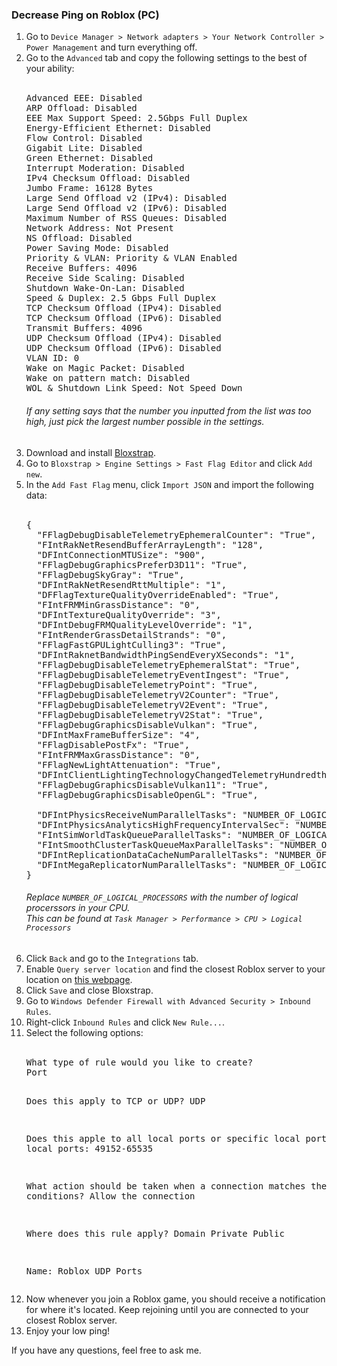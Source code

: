 <h3>Decrease Ping on Roblox (PC)</h3>

<ol>
<li>Go to <code>Device Manager > Network adapters > Your Network Controller > Power Management</code> and turn everything off.</li>
<li>Go to the <code>Advanced</code> tab and copy the following settings to the best of your ability:</li>
<br>
<pre>
Advanced EEE: Disabled
ARP Offload: Disabled
EEE Max Support Speed: 2.5Gbps Full Duplex
Energy-Efficient Ethernet: Disabled
Flow Control: Disabled
Gigabit Lite: Disabled
Green Ethernet: Disabled
Interrupt Moderation: Disabled
IPv4 Checksum Offload: Disabled
Jumbo Frame: 16128 Bytes
Large Send Offload v2 (IPv4): Disabled
Large Send Offload v2 (IPv6): Disabled
Maximum Number of RSS Queues: Disabled
Network Address: Not Present
NS Offload: Disabled
Power Saving Mode: Disabled
Priority & VLAN: Priority & VLAN Enabled
Receive Buffers: 4096
Receive Side Scaling: Disabled
Shutdown Wake-On-Lan: Disabled
Speed & Duplex: 2.5 Gbps Full Duplex
TCP Checksum Offload (IPv4): Disabled
TCP Checksum Offload (IPv6): Disabled
Transmit Buffers: 4096
UDP Checksum Offload (IPv4): Disabled
UDP Checksum Offload (IPv6): Disabled
VLAN ID: 0
Wake on Magic Packet: Disabled
Wake on pattern match: Disabled
WOL & Shutdown Link Speed: Not Speed Down
</pre>
<h6>If any setting says that the number you inputted from the list was too high, just pick the largest number possible in the settings.</h6>

<li>Download and install <a href="https://bloxstraplabs.com/">Bloxstrap</a>.</li>
<li>Go to <code>Bloxstrap > Engine Settings > Fast Flag Editor</code> and click <code>Add new</code>.</li>
<li>In the <code>Add Fast Flag</code> menu, click <code>Import JSON</code> and import the following data:</li>
<br>
<pre>
{
  "FFlagDebugDisableTelemetryEphemeralCounter": "True",
  "FIntRakNetResendBufferArrayLength": "128",
  "DFIntConnectionMTUSize": "900",
  "FFlagDebugGraphicsPreferD3D11": "True",
  "FFlagDebugSkyGray": "True",
  "DFIntRakNetResendRttMultiple": "1",
  "DFFlagTextureQualityOverrideEnabled": "True",
  "FIntFRMMinGrassDistance": "0",
  "DFIntTextureQualityOverride": "3",
  "DFIntDebugFRMQualityLevelOverride": "1",
  "FIntRenderGrassDetailStrands": "0",
  "FFlagFastGPULightCulling3": "True",
  "DFIntRaknetBandwidthPingSendEveryXSeconds": "1",
  "FFlagDebugDisableTelemetryEphemeralStat": "True",
  "FFlagDebugDisableTelemetryEventIngest": "True",
  "FFlagDebugDisableTelemetryPoint": "True",
  "FFlagDebugDisableTelemetryV2Counter": "True",
  "FFlagDebugDisableTelemetryV2Event": "True",
  "FFlagDebugDisableTelemetryV2Stat": "True",
  "FFlagDebugGraphicsDisableVulkan": "True",
  "DFIntMaxFrameBufferSize": "4",
  "FFlagDisablePostFx": "True",
  "FIntFRMMaxGrassDistance": "0",
  "FFlagNewLightAttenuation": "True",
  "DFIntClientLightingTechnologyChangedTelemetryHundredthsPercent": "0",
  "FFlagDebugGraphicsDisableVulkan11": "True",
  "FFlagDebugGraphicsDisableOpenGL": "True",<br>
  "DFIntPhysicsReceiveNumParallelTasks": "NUMBER_OF_LOGICAL_PROCESSORS",
  "DFIntPhysicsAnalyticsHighFrequencyIntervalSec": "NUMBER_OF_LOGICAL_PROCESSORS",
  "FIntSimWorldTaskQueueParallelTasks": "NUMBER_OF_LOGICAL_PROCESSORS",
  "FIntSmoothClusterTaskQueueMaxParallelTasks": "NUMBER_OF_LOGICAL_PROCESSORS",
  "DFIntReplicationDataCacheNumParallelTasks": "NUMBER_OF_LOGICAL_PROCESSORS",
  "DFIntMegaReplicatorNumParallelTasks": "NUMBER_OF_LOGICAL_PROCESSORS"
}
</pre>
<h6>Replace <code>NUMBER_OF_LOGICAL_PROCESSORS</code> with the number of logical procerssors in your CPU.<br>This can be found at <code>Task Manager > Performance > CPU > Logical Processors</code></h6>

<li>Click <code>Back</code> and go to the <code>Integrations</code> tab.</li>
<li>Enable <code>Query server location</code> and find the closest Roblox server to your location on <a href="https://devforum.roblox.com/t/roblox-server-region-a-list-of-roblox-ip-ranges-and-its-location-so-you-dont-need-to-use-outdatedbrokenexpensive-apis/3094401">this webpage</a>.</li>
<li>Click <code>Save</code> and close Bloxstrap.</li>
<li>Go to <code>Windows Defender Firewall with Advanced Security > Inbound Rules</code>.</li>
<li>Right-click <code>Inbound Rules</code> and click <code>New Rule...</code>.</li>
<li>Select the following options:</li>
<br>
<pre>
What type of rule would you like to create?
Port

Does this apply to TCP or UDP?
UDP

Does this apple to all local ports or specific local ports?
Specific local ports: 49152-65535

What action should be taken when a connection matches the specified conditions?
Allow the connection

Where does this rule apply?
Domain
Private
Public

Name:
Roblox UDP Ports
</pre>

<li>Now whenever you join a Roblox game, you should receive a notification for where it's located. Keep rejoining until you are connected to your closest Roblox server.</li>
<li>Enjoy your low ping!</li>
</ol>

<p>If you have any questions, feel free to ask me.</p>
